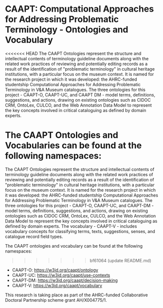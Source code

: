 # CAAPT: Computational Approaches for Addressing Problematic Terminology - Ontologies and Vocabulary

<<<<<<< HEAD
The CAAPT Ontologies represent the structure and intellectual contents of terminology guideline documents along with the related work practices of reviewing and potentially editing records as a result of the identification of "problematic terminology" in cultural heritage institutions, with a particular focus on the museum context. It is named for the research project in which it was developed: the AHRC-funded studentship Computational Approaches for Addressing Problematic Terminology in V&A Museum catalogues. The three ontologies for this project - CAAPT-O, CAAPT-UC, and CAAPT DM - model terms, definitions, suggestions, and actions, drawing on existing ontologies such as CIDOC CRM, OntoLex, CULCO, and the Web Annotation Data Model to represent the key concepts involved in critical cataloguing as defined by domain experts.

The CAAPT Ontologies and Vocabularies can be found at the following namespaces: 
=======
The CAAPT Ontologies represent the structure and intellectual contents of terminology guideline documents along with the related work practices of reviewing and potentially editing records as a result of the identification of "problematic terminology" in cultural heritage institutions, with a particular focus on the museum context. It is named for the research project in which it was developed: the AHRC-funded studentship Computational Approaches for Addressing Problematic Terminology in V&A Museum catalogues. The three ontologies for this project - CAAPT-O, CAAPT-UC, and CAAPT-DM - model terms, definitions, suggestions, and actions, drawing on existing ontologies such as CIDOC CRM, OntoLex, CULCO, and the Web Annotation Data Model to represent the key concepts involved in critical cataloguing as defined by domain experts. The vocabulary - CAAPT-V - includes vocabulary concepts for classifying terms, texts, suggestions, senses, and catalogue record field types.

The CAAPT ontologies and vocabulary can be found at the following namespaces: 
>>>>>>> bf61064 (update README.md)
- CAAPT-O: https://w3id.org/caapt/ontology
- CAAPT-UC: https://w3id.org/caapt/use-contexts
- CAAPT-DM: https://w3id.org/caapt/decision-making
- CAAPT-V: https://w3id.org/caapt/vocabulary

This research is taking place as part of the AHRC-funded Collaborative Doctoral Partnership scheme grant AH/X004775/1.